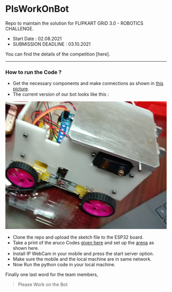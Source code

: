 # PlsWorkOnBot
Repo to maintain the solution for FLIPKART GRiD 3.0 - ROBOTICS CHALLENGE.
- Start Date : 02.08.2021
- SUBMISSION DEADLINE : 03.10.2021

You can find the details of the competition [here].

---

### How to run the Code ?

- Get the necessary components and make connections as shown in [this picture].
- The current version of our bot looks like this :

![Bot version 3](https://github.com/HR-1-1/PlsWorkOnBot/blob/main/Bot_Pics/Bot%20v3.jpeg)

- Clone the repo and upload the sketch file to the ESP32 board.
- Take a print of the aruco Codes [given here] and set up the [arena] as shown here.
- Install IP WebCam in your mobile and press the start server option.
- Make sure the mobile and the local machine are in same network.
- Now Run the python code in your local machine.

[this picture]: (https://github.com/HR-1-1/PlsWorkOnBot/blob/main/Bot%20Pictures/Connections.png)
[given here]: https://github.com/HR-1-1/PlsWorkOnBot/tree/main/arUco_Codes
[arena]: https://github.com/HR-1-1/PlsWorkOnBot/blob/main/Simulations/Arena.png
[this]: http://www.lasesp.com/article/16300624989611547/ESP32_WiFi%20Bot%20Controlled%20by%20Python

Finally one last word for the team members,
> Please Work on the Bot
